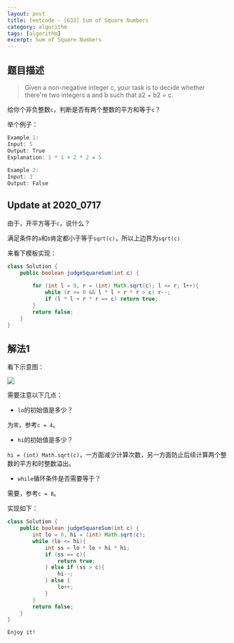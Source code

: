 ```yaml
---
layout: post
title: leetcode - [633] Sum of Square Numbers
category: algorithm
tags: [algorithm]
excerpt: Sum of Square Numbers
---
```


## 题目描述  

> Given a non-negative integer c, your task is to decide whether there're two integers a and b such that a2 + b2 = c.  

给你个非负整数`c`，判断是否有两个整数的平方和等于`c`？  

举个例子：  

``` java
Example 1:
Input: 5
Output: True
Explanation: 1 * 1 + 2 * 2 = 5
 
Example 2:
Input: 3
Output: False
```

## Update at 2020_0717  

由于，开平方等于`c`，说什么？  

满足条件的`a`和`b`肯定都小于等于`sqrt(c)`，所以上边界为`sqrt(c)`  

来看下模板实现：  


``` java
class Solution {
    public boolean judgeSquareSum(int c) {
        
        for (int l = 0, r = (int) Math.sqrt(c); l <= r; l++){
            while (r >= 0 && l * l + r * r > c) r--;
            if (l * l + r * r == c) return true;
        }
        return false;
    }
}
```

## 解法1

看下示意图：  

![](https://yyc-images.oss-cn-beijing.aliyuncs.com/leetcode_633.png)  

需要注意以下几点：  

- `lo`的初始值是多少？  

为`零`，参考`c = 4`。  

- `hi`的初始值是多少？  

`hi = (int) Math.sqrt(c)`，一方面减少计算次数，另一方面防止后续计算两个整数的平方和时整数溢出。  

- `while`循环条件是否需要等于？  

需要，参考`c = 8`。  



实现如下：  

``` java
class Solution {
    public boolean judgeSquareSum(int c) {
        int lo = 0, hi = (int) Math.sqrt(c);
        while (lo <= hi){
            int ss = lo * lo + hi * hi;
            if (ss == c){
                return true;
            } else if (ss > c){
                hi--;
            } else {
                lo++;
            }
        }
        return false;
    }
}
```


`Enjoy it!`

